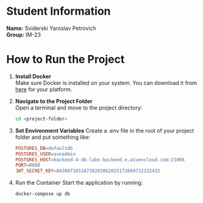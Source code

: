 # Student Information
**Name:** Sviderski Yaroslav Petrovich  
**Group:** IM-23

# How to Run the Project

1. **Install Docker**  
   Make sure Docker is installed on your system. 
   You can download it from [here](https://www.docker.com/products/docker-desktop) for your platform.

2. **Navigate to the Project Folder**  
   Open a terminal and move to the project directory:
   ```bash
   cd <project-folder>
3. **Set Environment Variables**
   Create a .env file in the root of your project folder and put something like:
   ```makefile
   POSTGRES_DB=defaultdb
   POSTGRES_USER=avnadmin
   POSTGRES_HOST=backend-4-db-labs-backend.e.aivencloud.com:21066
   PORT=8080
   JWT_SECRET_KEY=84389718518730203062025172669712122432
4. Run the Container
   Start the application by running:
   ```bash
   docker-compose up db